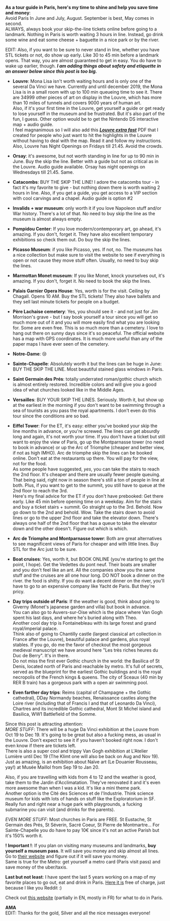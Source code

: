  **As a tour guide in Paris, here's my time to shine and help you save time and money**:  
Avoid Paris In June and July, August. September is best, May comes in second.    
ALWAYS, always book your skip-the-line tickets online before going to a landmark. Nothing in Paris is worth waiting 3 hours in line. Instead, go drink some wine and eat some cheese + baguette in a nice park or by the river.

EDIT: Also, if you want to be sure to never stand in line, whether you have STL tickets or not, do show up early. Like 30 to 45 min before a landmark opens. That way, you are almost guaranteed to get in easy. You do have to wake up earlier, though. ***I am adding things about safety and etiquette in an answer below since this post is too big.***


- **Louvre**: Mona Lisa isn't worth waiting hours and is only one of the several Da Vinci we have. Currently and until december 2019, the Mona Lisa is in a small room with up to 100 min queueing time to see it. There are 34999 other pieces of art on display in the Louvre, which has more than 10 miles of tunnels and covers 9000 years of human art.   
Also, if it's your first time in the Louvre, get yourself a guide or get ready to lose yourself in the museum and be frustrated. But it's also part of the fun, I guess. Other option would be to get the Nintendo DS interactive map + audio guide.  
I feel magnanimous so I will also add this ***[Louvre extra fast](https://drive.google.com/file/d/1wBCcwM5oojy_gXN9Ff3GXen3Hhp6eG_p/view?usp=sharing)*** PDF that I created for people who just want to hit the highlights in the Louvre without having to deal with the map. Read it and follow my instructions.  
Also, Louvre has Night Openings on Fridays till 21.45. Avoid the crowds.

- **Orsay**: it's awesome, but not worth standing in line for up to 90 min in June. Buy the skip the line. Better with a guide but not as critical as in the Louvre. Audio guide available. Orsay has night openings on Wednesdays till 21.45. Same.

- **Catacombs**: BUY THE SKIP THE LINE! I adore the catacombs tour - in fact it's my favorite to give - but nothing down there is worth waiting 2 hours in line. Also, if you get a guide, you get access to a VIP section with cool carvings and a chapel. Audio guide is option #2

- **Invalids + war museum**: only worth it if you love Napoleon stuff and/or War history. There's a lot of that. No need to buy skip the line as the museum is almost always empty.

- **Pompidou Center**: If you love modern/contemporary art, go ahead, it's amazing. If you don't, forget it. They have also excellent temporary exhibitions so check them out. Do buy the skip the lines.

- **Picasso Museum**: if you like Picasso, yes. If not, no. The museums has a nice collection but make sure to visit the website to see if everything is open or not cause they move stuff often. Usually, no need to buy skip the lines.

- **Marmottan Monet museum**: If you like Monet, knock yourselves out, it's amazing. If you don't, forget it.
No need to book the skip the lines.

- **Palais Garnier Opera House**: Yes, worth is for the visit. Ceiling by Chagall. Opens 10 AM. Buy the STL tickets!
They also have ballets and they sell last minute tickets for people on a budget.
  
- **Père Lachaise cemetery**: Yes, you should see it - and not just for Jim Morrison's grave - but I say book yourself a tour since you will get so much more out of it and you will more easily find what you are looking for. Some are even free. This is so much more than a cemetery. I love to hang out there on sunny days since it's so peaceful. The official website has a map with GPS coordinates. It is much more useful than any of the paper maps I have ever seen of the cemetery.

- **Notre-Dame**: 😢

- **Sainte-Chapelle**: Absolutely worth it but the lines can be huge in June: BUY THE SKIP THE LINE. Most beautiful stained glass windows in Paris.

- **Saint Germain des Prés**: totally underrated roman/gothic church which is almost entirely restored. Incredible colors and will give you a good idea of what churches looked like in the Middle Ages.

- **Versailles**: BUY YOUR SKIP THE LINES. Seriously. Worth it, but show up at the earliest in the morning if you don't want to be swimming through a sea of tourists as you pass the royal apartments. I don't even do this tour since the conditions are so bad.

- **Eiffel Tower**: For the ET, it's easy: either you've booked your skip the line months in advance, or you're screwed. The lines can get absurdly long and again, it's not worth your time. If you don't have a ticket but still want to enjoy the view of Paris, go up the Montparnasse tower (no need to book in advance) or up the Arc of Triomphe (cheaper and better view, if not as high IMHO). Arc de triomphe skip the lines can be booked online. Don't eat at the restaurants up there. You will pay for the view, not for the food.  
As some people have suggested, *yes*, you can take the stairs to reach the 2nd floor. It's cheaper and there are usually fewer people queuing. That being said, right now in season there's still a ton of people in line at both. Plus, if you want to get to the summit, you still have to queue at the 2nd floor to reach the 3rd.  
Here's my final advice for the ET if you don't have prebooked: Get there early. Like 45 min before opening time on a weekday. Aim for the stairs and buy a ticket stairs + summit. Go straight up to the 3rd. Behold. Now go down to the 2nd and behold. Wow. Take the stairs down to avoid lines or go to the upper 2nd floor and take the elevator down. There's always one half of the 2nd floor that has a queue to take the elevator down and the other doesn't. Figure out which is which.

- **Arc de Triomphe and Montparnasse tower**: Both are great alternatives to see magnificent views of Paris for cheaper and with little lines. Buy STL for the Arc just to be sure.

- **Boat cruises**: Yes, worth it, but BOOK ONLINE (you're starting to get the point, I hope). Get the Vedettes du pont neuf. Their boats are smaller and you don't feel like an ant. All the companies show you the same stuff and the cruises are all one hour long.
DO NOT book a dinner on the river. the food is shitty. If you do want a decent dinner on the river, you'll have to go to an expensive company like Yacht de Paris. But they're pricy.

- **Day trips outside of Paris**: If the weather is good, think about going to Giverny (Monet's japanese garden and villa) but book in advance.  
You can also go to Auvers-sur-Oise which is the place where Van Gogh spent his last days, and where he's buried along with Theo.  
Another cool day trip is Fontainebleau with its large forest and grand royal/imperial palace.  
Think also of going to Chantilly castle (largest classical art collection in France after the Louvre), beautiful palace and gardens, plus royal stables. If you go, do me the favor of checkout the most gorgeous medieval manuscript we have around here "Les très riches heures du Duc de Berry". It's in there.  
Do not miss the first ever Gothic church in the world: the Basilica of St Denis, located north of Paris and reachable by metro. It's full of secrets, served as the blueprint for the earliest Gothic buildings and is the royal necropolis of the French kings & queens. 
The city of Sceaux (40 min by RER B train) has a gorgeous park with a open air swimming pool.  

- **Even farther day trips**: Reims (capital of Champagne + the Gothic cathedral), DDay Normandy beaches, Renaissance castles along the Loire river (including that of Francis I and that of Leonardo Da Vinci), Chartres and its incredible Gothic cathedral, Mont St Michel island and Basilica, WW1 Battlefield of the Somme.

Since this post is attracting attention:  
*MORE STUFF*: There will be a huge Da Vinci exhibition at the Louvre from Oct 19 to Dec 19. It's going to be great but also a fucking mess, as usual in the Louvre. Don't expect to see it if you haven't booked right now. I don't even know if there are tickets left.     
There is also a super cool and trippy Van Gogh exhibition at L'Atelier Lumière until Dec 19 (The Klimt one will also be back on Aug and Nov 19).    
Just as amazing, is an exhibition about Naïve art (Le Douanier Rousseau, yay!) at Musée Maillol from Sep 19 to Jan 20.    

Also, if you are travelling with kids from 4 to 12 and the weather is good, take them to the Jardin d'Acclimatation. They've renovated it and it's even more awesome than when I was a kid. It's like a mini theme park.  
Another option is the Cité des Sciences et de l'Industrie. Think science museum for kids with lots of hands on stuff like the Exploratorium in SF. Really fun and right near a huge park with playgrounds, a fucking submarine you can visit (and drinks for the parents).  
  
*EVEN MORE STUFF*: Most churches in Paris are FREE. St Eustache, St Germain des Prés, St Séverin, Sacré Coeur, St Pierre de Montmartre... For Sainte-Chapelle you do have to pay 10€ since it's not an active Parish but it's 150% worth it.

**! Important !**: If you plan on visiting many museums and landmarks, **buy yourself a museum pass**. It will save you money and skip almost all lines. Go to [their website](http://en.parismuseumpass.com/rub-t-points-of-sale-3.htm) and figure out if it will save you money.   
Same is true for the Metro: get yourself a metro card (Paris visit pass) and save money of the uber/taxis.


**Last but not least**:  I have spent the last 5 years working on a map of my favorite places to go out, eat and drink in Paris. [Here it is](https://drive.google.com/open?id=1XIkGMwneLXuvilPvndEKdDUKuBo&usp=sharing) free of charge, just because I like you Reddit :)


Check out [this website](https://www.sortiraparis.com/lang/en) (partially in EN, mostly in FR) for what to do in Paris.

**AMA**  
EDIT: Thanks for the gold, Silver and all the nice messages everyone! 